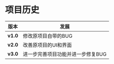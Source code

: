 # 项目历史
|版本         |发展                            |
|------------|--------------------------------|
|**v1.0**    |修改原项目自带的BUG               |
|**v2.0**    |改善原项目的UI和界面              |
|**v3.0**    |进一步完善项目功能并进一步修复BUG  |
